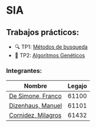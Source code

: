 # SIA
## Trabajos prácticos:
* :mag: TP1: [Métodos de busqueda](https://github.com/ManuelDizen/SIA/tree/main/TP1%20-%20Metodos%20de%20busqueda)
* :link: TP2: [Algoritmos Genéticos](https://github.com/ManuelDizen/SIA/tree/main/TP2%20-%20Algoritmos%20Gen%C3%A9ticos)


### Integrantes:
Nombre | Legajo
-------|--------
[De Simone, Franco](https://github.com/desimonef) | 61100
[Dizenhaus, Manuel](https://github.com/ManuelDizen) | 61101
[Cornidez, Milagros](https://github.com/mcornidez) | 61432
